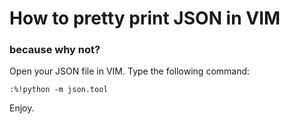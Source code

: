 # How to pretty print JSON in VIM
### because why not?

Open your JSON file in VIM. Type the following command:

`:%!python -m json.tool`

Enjoy.
